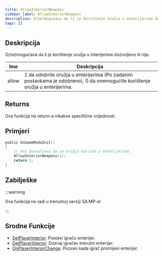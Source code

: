 ```yaml
---
title: AllowInteriorWeapons
sidebar_label: AllowInteriorWeapons
description: O(ne)mogućava da li je korištenje oružja u enterijerima dozvoljeno ili nije.
tags: []
---
```


## Deskripcija

O(ne)mogućava da li je korištenje oružja u interijerima dozvoljeno ili nije.

| Ime   | Deskripcija                                                                                                                 |
| ----- | --------------------------------------------------------------------------------------------------------------------------- |
| allow | 1 da odobrite oružja u enterijerima (Po zadanim postavkama je odobreno), 0 da onemogućite korištenje oružja u enterijerima. |

## Returns

Ova funkcija ne return-a nikakve specifične vrijednosti.

## Primjeri

```c
public OnGameModeInit()
{
    // Ovo dozvoljava da se oružja koriste u enterijerima.
    AllowInteriorWeapons(1);
    return 1;
}
```

## Zabilješke

:::warning

Ova funkcija ne radi u trenutnoj verziji SA:MP-a!

:::

## Srodne Funkcije

- [SetPlayerInterior](SetPlayerInterior): Postavi igraču enterijer.
- [GetPlayerInterior](GetPlayerInterior): Doznaj igračev trenutni enterijer.
- [OnPlayerInteriorChange](../callbacks/OnPlayerInteriorChange): Pozvan kada igrač promijeni enterijer.
